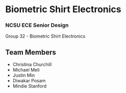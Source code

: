 # Biometric Shirt Electronics
### NCSU ECE Senior Design

Group 32 - Biometric Shirt Electronics

## Team Members
* Christina Churchill
* Michael Meli
* Justin Min
* Diwakar Posam
* Mindie Stanford
